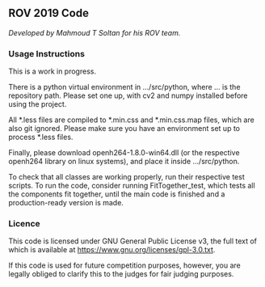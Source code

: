## ROV 2019 Code
_Developed by Mahmoud T Soltan for his ROV team._

### Usage Instructions
This is a work in progress.

There is a python virtual environment in .../src/python, where ... is
the repository path. Please set one up, with cv2 and numpy installed
before using the project.

All *.less files are compiled to *.min.css and *.min.css.map files,
which are also git ignored. Please make sure you have an environment
set up to process *.less files.


Finally, please download openh264-1.8.0-win64.dll (or the respective
openh264 library on linux systems), and place it inside .../src/python.

To check that all classes are working properly, run their respective
test scripts.
To run the code, consider running FitTogether_test, which tests all
the components fit together, until the main code is finished and a
production-ready version is made.

### Licence
This code is licensed under GNU General Public License v3, the full
text of which is available at https://www.gnu.org/licenses/gpl-3.0.txt.

If this code is used for future competition purposes, however,
you are legally obliged to clarify this to the judges for fair
judging purposes.
